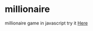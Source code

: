# millionaire
millionaire game in javascript try it [Here](https://mostafazke.github.io/millionaire "millionaire game")

